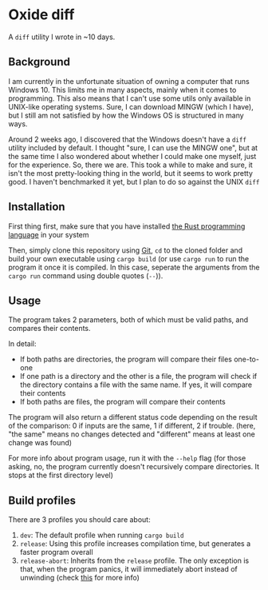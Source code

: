 # Oxide diff

A `diff` utility I wrote in ~10 days.

## Background

I am currently in the unfortunate situation of owning a computer that runs Windows 10. This limits me in many aspects, mainly when it comes to programming. This also means that I can't use some utils only available in UNIX-like operating systems. Sure, I can download MINGW (which I have), but I still am not satisfied by how the Windows OS is structured in many ways.

Around 2 weeks ago, I discovered that the Windows doesn't have a `diff` utility included by default. I thought "sure, I can use the MINGW one", but at the same time I also wondered about whether I could make one myself, just for the experience. So, there we are. This took a while to make and sure, it isn't the most pretty-looking thing in the world, but it seems to work pretty good. I haven't benchmarked it yet, but I plan to do so against the UNIX `diff`

## Installation

First thing first, make sure that you have installed [the Rust programming language](https://www.rust-lang.org/tools/install) in your system

Then, simply clone this repository using [Git](https://git-scm.com/downloads), `cd` to the cloned folder and build your own executable using `cargo build` (or use `cargo run` to run the program it once it is compiled. In this case, seperate the arguments from the `cargo run` command using double quotes (`--`)).

## Usage

The program takes 2 parameters, both of which must be valid paths, and compares their contents.

In detail:

- If both paths are directories, the program will compare their files one-to-one
- If one path is a directory and the other is a file, the program will check if the directory contains a file with the same name. If yes, it will compare their contents
- If both paths are files, the program will compare their contents

The program will also return a different status code depending on the result of the comparison: 0 if inputs are the same, 1 if different, 2 if trouble. (here, "the same" means no changes detected and "different" means at least one change was found)

For more info about program usage, run it with the `--help` flag
(for those asking, no, the program currently doesn't recursively compare directories. It stops at the first directory level)

## Build profiles

There are 3 profiles you should care about:

1) `dev`: The default profile when running `cargo build`
2) `release`: Using this profile increases compilation time, but generates a faster program overall
3) `release-abort`: Inherits from the `release` profile. The only exception is that, when the program panics, it will immediately abort instead of unwinding (check [this](https://doc.rust-lang.org/book/ch09-01-unrecoverable-errors-with-panic.html#unwinding-the-stack-or-aborting-in-response-to-a-panic) for more info)
